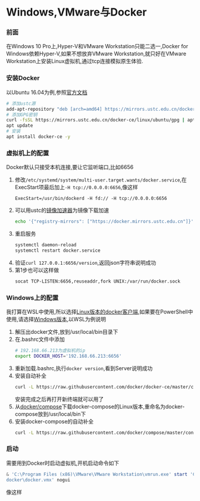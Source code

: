 # Windows,VMware与Docker
### 前面
在Windows 10 Pro上,Hyper-V和VMware Workstation只能二选一,Docker for Windows依赖Hyper-V,如果不想放弃VMware Workstation,就只好在VMware Workstation上安装Linux虚拟机,通过tcp连接模拟原生体验.
### 安装Docker
以Ubuntu 16.04为例,参照[官方文档](https://docs.docker.com/engine/installation/linux/docker-ce/ubuntu/)
```bash
# 添加ustc源
add-apt-repository "deb [arch=amd64] https://mirrors.ustc.edu.cn/docker-ce/linux/ubuntu $(lsb_release -cs) edge"
# 添加GPG密钥
curl -fsSL https://mirrors.ustc.edu.cn/docker-ce/linux/ubuntu/gpg | apt-key add -
apt update
# 安装
apt install docker-ce -y
```
### 虚拟机上的配置
Docker默认只接受本机连接,要让它监听端口,比如6656
1. 修改`/etc/systemd/system/multi-user.target.wants/docker.service`,在ExecStart项最后加上`-H tcp://0.0.0.0:6656`,像这样
    ```
    ExecStart=/usr/bin/dockerd -H fd:// -H tcp://0.0.0.0:6656
    ```
2. 可以用ustc的[镜像加速器](https://lug.ustc.edu.cn/wiki/mirrors/help/docker)为镜像下载加速
    ```bash
    echo '{"registry-mirrors": ["https://docker.mirrors.ustc.edu.cn"]}' > /etc/docker/daemon.json
    ```
3. 重启服务
    ```bash
    systemctl daemon-reload
    systemctl restart docker.service
    ```
4. 验证`curl 127.0.0.1:6656/version`,返回json字符串说明成功
5. 第1步也可以这样做
    ```bash
    socat TCP-LISTEN:6656,reuseaddr,fork UNIX:/var/run/docker.sock
    ```
### Windows上的配置
我打算在WSL中使用,所以选择[Linux版本的docker客户端](https://download.docker.com/linux/static/stable/x86_64/docker-17.12.1-ce.tgz),如果要在PowerShell中使用,请选择[Windows版本](https://download.docker.com/win/static/stable/x86_64/docker-17.09.0-ce.zip),以WSL为例说明
1. 解压出docker文件,放到/usr/local/bin目录下
2. 在.bashrc文件中添加
    ```bash
    # 192.168.66.213为虚拟机的ip
    export DOCKER_HOST='192.168.66.213:6656'
    ```
3. 重新加载.bashrc,执行`docker version`,看到Server说明成功
4. 安装自动补全
    ```bash
    curl -L https://raw.githubusercontent.com/docker/docker-ce/master/components/cli/contrib/completion/bash/docker -o /etc/bash_completion.d/docker
    ```
    安装完成之后再打开新终端就可以用了
5. 从[docker/compose](https://github.com/docker/compose/releases)下载docker-compose的Linux版本,重命名为docker-compose放到/usr/local/bin下
6. 安装docker-compose的自动补全
    ```bash
    curl -L https://raw.githubusercontent.com/docker/compose/master/contrib/completion/bash/docker-compose -o /etc/bash_completion.d/docker-compose
    ```
### 启动
需要用到Docker时启动虚拟机,开机启动命令如下
```powershell
& 'C:\Program Files (x86)\VMware\VMware Workstation\vmrun.exe' start 'C:\Users\gushi\Documents\Virtual Machines\
docker\docker.vmx' nogui
```
像这样